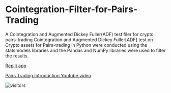 # Cointegration-Filter-for-Pairs-Trading
A Cointegration and Augmented Dickey Fuller(ADF) test filer for crypto pairs-trading
Cointegration and Augmented Dickey Fuller[ADF] test on Crypto assets for Pairs-trading in Python were conducted using the statsmodels libraries and the Pandas and NumPy libraries were used to filter the results.

[Replit app](https://replit.com/@ranton95/Pair-Scanning-Nonagon#main.py)


[Pairs Trading Introduction Youtube video](https://www.youtube.com/watch?v=1zvvFOmwnRE)

![visitors](https://visitor-badge.laobi.icu/badge?page_id=royceanton.Cointegration-Filter-for-Pairs-Trading)
